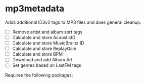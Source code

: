 # mp3metadata
Adds additional ID3v2 tags to MP3 files and does general cleanup.

- [ ] Remove artist and album sort tags
- [ ] Calculate and store AcousticID
- [ ] Calculate and store MusicBrainz ID
- [ ] Calculate and store ReplayGain
- [ ] Calculate and store BPM
- [ ] Download and add Album Art
- [ ] Set genres based on LastFM tags

Requires the following packages:
